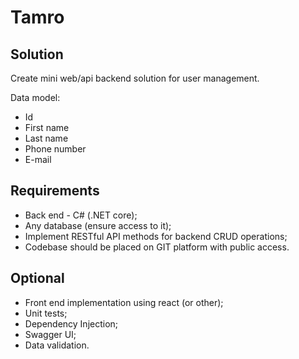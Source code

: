 # Tamro

## Solution

Create mini web/api backend solution for user management.

Data model:

- Id
- First name
- Last name
- Phone number
- E-mail

## Requirements

- Back end - C# (.NET core);
- Any database (ensure access to it);
- Implement RESTful API methods for backend CRUD operations;
- Codebase should be placed on GIT platform with public access.

## Optional

- Front end implementation using react (or other);
- Unit tests;
- Dependency Injection;
- Swagger UI;
- Data validation.
